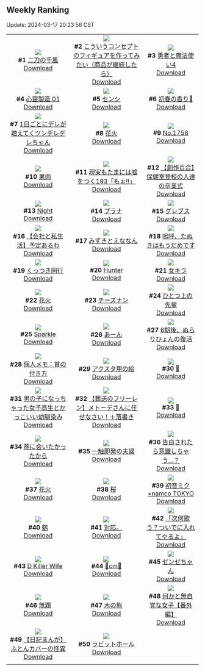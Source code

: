 ## Weekly Ranking
Update: 2024-03-17 20:23:56 CST

|      |      |      |
| :----: | :----: | :----: |
| ![](https://i.pixiv.re/c/240x480/img-master/img/2024/03/11/00/00/25/116810101_p0_master1200.jpg)<br>**#1** [二刀の千風](https://www.pixiv.net/artworks/116810101)<br>[Download](https://i.pixiv.re/img-original/img/2024/03/11/00/00/25/116810101_p0.jpg) | ![](https://i.pixiv.re/c/240x480/img-master/img/2024/03/13/13/26/26/116810175_p0_master1200.jpg)<br>**#2** [こういうコンセプトのフィギュアを作ってみたい（商品が継続したら）](https://www.pixiv.net/artworks/116810175)<br>[Download](https://i.pixiv.re/img-original/img/2024/03/13/13/26/26/116810175_p0.jpg) | ![](https://i.pixiv.re/c/240x480/img-master/img/2024/03/11/17/21/59/116826402_p0_master1200.jpg)<br>**#3** [勇者と魔法使い4](https://www.pixiv.net/artworks/116826402)<br>[Download](https://i.pixiv.re/img-original/img/2024/03/11/17/21/59/116826402_p0.jpg) |
| ![](https://i.pixiv.re/c/240x480/img-master/img/2024/03/10/16/34/27/116794284_p0_master1200.jpg)<br>**#4** [心靈製造  01](https://www.pixiv.net/artworks/116794284)<br>[Download](https://i.pixiv.re/img-original/img/2024/03/10/16/34/27/116794284_p0.jpg) | ![](https://i.pixiv.re/c/240x480/img-master/img/2024/03/10/00/00/33/116774296_p0_master1200.jpg)<br>**#5** [センシ](https://www.pixiv.net/artworks/116774296)<br>[Download](https://i.pixiv.re/img-original/img/2024/03/10/00/00/33/116774296_p0.jpg) | ![](https://i.pixiv.re/c/240x480/img-master/img/2024/03/11/16/41/54/116825583_p0_master1200.jpg)<br>**#6** [初春の香り🌸](https://www.pixiv.net/artworks/116825583)<br>[Download](https://i.pixiv.re/img-original/img/2024/03/11/16/41/54/116825583_p0.jpg) |
| ![](https://i.pixiv.re/c/240x480/img-master/img/2024/03/11/00/01/02/116810215_p0_master1200.jpg)<br>**#7** [1日ごとにデレが増えてくツンデレデレちゃん](https://www.pixiv.net/artworks/116810215)<br>[Download](https://i.pixiv.re/img-original/img/2024/03/11/00/01/02/116810215_p0.jpg) | ![](https://i.pixiv.re/c/240x480/img-master/img/2024/03/10/01/09/39/116776884_p0_master1200.jpg)<br>**#8** [花火](https://www.pixiv.net/artworks/116776884)<br>[Download](https://i.pixiv.re/img-original/img/2024/03/10/01/09/39/116776884_p0.jpg) | ![](https://i.pixiv.re/c/240x480/img-master/img/2024/03/11/00/00/06/116810011_p0_master1200.jpg)<br>**#9** [No.1758](https://www.pixiv.net/artworks/116810011)<br>[Download](https://i.pixiv.re/img-original/img/2024/03/11/00/00/06/116810011_p0.jpg) |
| ![](https://i.pixiv.re/c/240x480/img-master/img/2024/03/10/00/00/36/116774312_p0_master1200.jpg)<br>**#10** [果肉](https://www.pixiv.net/artworks/116774312)<br>[Download](https://i.pixiv.re/img-original/img/2024/03/10/00/00/36/116774312_p0.jpg) | ![](https://i.pixiv.re/c/240x480/img-master/img/2024/03/10/18/00/07/116796656_p0_master1200.jpg)<br>**#11** [現実もたまには嘘をつく193「もぉ!!」](https://www.pixiv.net/artworks/116796656)<br>[Download](https://i.pixiv.re/img-original/img/2024/03/10/18/00/07/116796656_p0.jpg) | ![](https://i.pixiv.re/c/240x480/img-master/img/2024/03/11/19/16/42/116829137_p0_master1200.jpg)<br>**#12** [【創作百合】保健室登校の人達の卒業式](https://www.pixiv.net/artworks/116829137)<br>[Download](https://i.pixiv.re/img-original/img/2024/03/11/19/16/42/116829137_p0.jpg) |
| ![](https://i.pixiv.re/c/240x480/img-master/img/2024/03/11/00/20/43/116811075_p0_master1200.jpg)<br>**#13** [Night](https://www.pixiv.net/artworks/116811075)<br>[Download](https://i.pixiv.re/img-original/img/2024/03/11/00/20/43/116811075_p0.jpg) | ![](https://i.pixiv.re/c/240x480/img-master/img/2024/03/10/00/00/45/116774341_p0_master1200.jpg)<br>**#14** [プラナ](https://www.pixiv.net/artworks/116774341)<br>[Download](https://i.pixiv.re/img-original/img/2024/03/10/00/00/45/116774341_p0.jpg) | ![](https://i.pixiv.re/c/240x480/img-master/img/2024/03/11/17/48/22/116826935_p0_master1200.jpg)<br>**#15** [グレブス](https://www.pixiv.net/artworks/116826935)<br>[Download](https://i.pixiv.re/img-original/img/2024/03/11/17/48/22/116826935_p0.jpg) |
| ![](https://i.pixiv.re/c/240x480/img-master/img/2024/03/12/12/04/05/116848852_p0_master1200.jpg)<br>**#16** [【会社と私生活】予定あるわ](https://www.pixiv.net/artworks/116848852)<br>[Download](https://i.pixiv.re/img-original/img/2024/03/12/12/04/05/116848852_p0.jpg) | ![](https://i.pixiv.re/c/240x480/img-master/img/2024/03/11/00/00/04/116809999_p0_master1200.jpg)<br>**#17** [みずきとえななん](https://www.pixiv.net/artworks/116809999)<br>[Download](https://i.pixiv.re/img-original/img/2024/03/11/00/00/04/116809999_p0.jpg) | ![](https://i.pixiv.re/c/240x480/img-master/img/2024/03/11/20/14/24/116830728_p0_master1200.jpg)<br>**#18** [嗚呼、たぬきはもうだめです](https://www.pixiv.net/artworks/116830728)<br>[Download](https://i.pixiv.re/img-original/img/2024/03/11/20/14/24/116830728_p0.jpg) |
| ![](https://i.pixiv.re/c/240x480/img-master/img/2024/03/11/00/30/04/116811392_p0_master1200.jpg)<br>**#19** [くっつき同行](https://www.pixiv.net/artworks/116811392)<br>[Download](https://i.pixiv.re/img-original/img/2024/03/11/00/30/04/116811392_p0.jpg) | ![](https://i.pixiv.re/c/240x480/img-master/img/2024/03/11/00/00/24/116810095_p0_master1200.jpg)<br>**#20** [Hunter](https://www.pixiv.net/artworks/116810095)<br>[Download](https://i.pixiv.re/img-original/img/2024/03/11/00/00/24/116810095_p0.jpg) | ![](https://i.pixiv.re/c/240x480/img-master/img/2024/03/11/18/44/56/116828345_p0_master1200.jpg)<br>**#21** [女キラ](https://www.pixiv.net/artworks/116828345)<br>[Download](https://i.pixiv.re/img-original/img/2024/03/11/18/44/56/116828345_p0.jpg) |
| ![](https://i.pixiv.re/c/240x480/img-master/img/2024/03/11/00/00/25/116810098_p0_master1200.jpg)<br>**#22** [花火](https://www.pixiv.net/artworks/116810098)<br>[Download](https://i.pixiv.re/img-original/img/2024/03/11/00/00/25/116810098_p0.jpg) | ![](https://i.pixiv.re/c/240x480/img-master/img/2024/03/12/21/28/37/116860822_p0_master1200.jpg)<br>**#23** [チーズナン](https://www.pixiv.net/artworks/116860822)<br>[Download](https://i.pixiv.re/img-original/img/2024/03/12/21/28/37/116860822_p0.jpg) | ![](https://i.pixiv.re/c/240x480/img-master/img/2024/03/12/00/01/14/116838408_p0_master1200.jpg)<br>**#24** [ひとつ上の先輩](https://www.pixiv.net/artworks/116838408)<br>[Download](https://i.pixiv.re/img-original/img/2024/03/12/00/01/14/116838408_p0.jpg) |
| ![](https://i.pixiv.re/c/240x480/img-master/img/2024/03/11/14/48/19/116823646_p0_master1200.jpg)<br>**#25** [Sparkle](https://www.pixiv.net/artworks/116823646)<br>[Download](https://i.pixiv.re/img-original/img/2024/03/11/14/48/19/116823646_p0.jpg) | ![](https://i.pixiv.re/c/240x480/img-master/img/2024/03/11/00/00/22/116810085_p0_master1200.jpg)<br>**#26** [あーん](https://www.pixiv.net/artworks/116810085)<br>[Download](https://i.pixiv.re/img-original/img/2024/03/11/00/00/22/116810085_p0.jpg) | ![](https://i.pixiv.re/c/240x480/img-master/img/2024/03/11/20/40/50/116831409_p0_master1200.jpg)<br>**#27** [6期後、ぬらりひょんの復活](https://www.pixiv.net/artworks/116831409)<br>[Download](https://i.pixiv.re/img-original/img/2024/03/11/20/40/50/116831409_p0.jpg) |
| ![](https://i.pixiv.re/c/240x480/img-master/img/2024/03/12/06/00/05/116844223_p0_master1200.jpg)<br>**#28** [個人メモ：首の付き方](https://www.pixiv.net/artworks/116844223)<br>[Download](https://i.pixiv.re/img-original/img/2024/03/12/06/00/05/116844223_p0.jpg) | ![](https://i.pixiv.re/c/240x480/img-master/img/2024/03/10/00/10/25/116774947_p0_master1200.jpg)<br>**#29** [アクスタ用の絵](https://www.pixiv.net/artworks/116774947)<br>[Download](https://i.pixiv.re/img-original/img/2024/03/10/00/10/25/116774947_p0.jpg) | ![](https://i.pixiv.re/c/240x480/img-master/img/2024/03/12/00/00/09/116838205_p0_master1200.jpg)<br>**#30** [💞](https://www.pixiv.net/artworks/116838205)<br>[Download](https://i.pixiv.re/img-original/img/2024/03/12/00/00/09/116838205_p0.jpg) |
| ![](https://i.pixiv.re/c/240x480/img-master/img/2024/03/10/00/01/30/116774454_p0_master1200.jpg)<br>**#31** [男の子になっちゃった女子高生とかっこいい幼馴染み](https://www.pixiv.net/artworks/116774454)<br>[Download](https://i.pixiv.re/img-original/img/2024/03/10/00/01/30/116774454_p0.jpg) | ![](https://i.pixiv.re/c/240x480/img-master/img/2024/03/10/21/42/48/116804540_p0_master1200.jpg)<br>**#32** [【葬送のフリーレン】メトーデさんに任せなさい！＋落書き](https://www.pixiv.net/artworks/116804540)<br>[Download](https://i.pixiv.re/img-original/img/2024/03/10/21/42/48/116804540_p0.jpg) | ![](https://i.pixiv.re/c/240x480/img-master/img/2024/03/11/01/01/22/116812320_p0_master1200.jpg)<br>**#33** [💞](https://www.pixiv.net/artworks/116812320)<br>[Download](https://i.pixiv.re/img-original/img/2024/03/11/01/01/22/116812320_p0.jpg) |
| ![](https://i.pixiv.re/c/240x480/img-master/img/2024/03/10/21/47/16/116804715_p0_master1200.jpg)<br>**#34** [孫に会いたかったから](https://www.pixiv.net/artworks/116804715)<br>[Download](https://i.pixiv.re/img-original/img/2024/03/10/21/47/16/116804715_p0.jpg) | ![](https://i.pixiv.re/c/240x480/img-master/img/2024/03/10/00/01/29/116774453_p0_master1200.jpg)<br>**#35** [一触即発の夫婦](https://www.pixiv.net/artworks/116774453)<br>[Download](https://i.pixiv.re/img-original/img/2024/03/10/00/01/29/116774453_p0.jpg) | ![](https://i.pixiv.re/c/240x480/img-master/img/2024/03/11/00/01/06/116810224_p0_master1200.jpg)<br>**#36** [告白されたら意識しちゃう…？](https://www.pixiv.net/artworks/116810224)<br>[Download](https://i.pixiv.re/img-original/img/2024/03/11/00/01/06/116810224_p0.jpg) |
| ![](https://i.pixiv.re/c/240x480/img-master/img/2024/03/11/00/00/18/116810062_p0_master1200.jpg)<br>**#37** [花火](https://www.pixiv.net/artworks/116810062)<br>[Download](https://i.pixiv.re/img-original/img/2024/03/11/00/00/18/116810062_p0.jpg) | ![](https://i.pixiv.re/c/240x480/img-master/img/2024/03/11/03/42/05/116815126_p0_master1200.jpg)<br>**#38** [桜](https://www.pixiv.net/artworks/116815126)<br>[Download](https://i.pixiv.re/img-original/img/2024/03/11/03/42/05/116815126_p0.jpg) | ![](https://i.pixiv.re/c/240x480/img-master/img/2024/03/10/00/00/31/116774283_p0_master1200.jpg)<br>**#39** [初音ミク×namco TOKYO](https://www.pixiv.net/artworks/116774283)<br>[Download](https://i.pixiv.re/img-original/img/2024/03/10/00/00/31/116774283_p0.jpg) |
| ![](https://i.pixiv.re/c/240x480/img-master/img/2024/03/10/01/13/29/116777017_p0_master1200.jpg)<br>**#40** [鹤](https://www.pixiv.net/artworks/116777017)<br>[Download](https://i.pixiv.re/img-original/img/2024/03/10/01/13/29/116777017_p0.jpg) | ![](https://i.pixiv.re/c/240x480/img-master/img/2024/03/10/17/46/11/116796257_p0_master1200.jpg)<br>**#41** [対応。](https://www.pixiv.net/artworks/116796257)<br>[Download](https://i.pixiv.re/img-original/img/2024/03/10/17/46/11/116796257_p0.jpg) | ![](https://i.pixiv.re/c/240x480/img-master/img/2024/03/11/17/11/22/116826187_p0_master1200.jpg)<br>**#42** [「次何歌う？ついでに入れてやるよ」](https://www.pixiv.net/artworks/116826187)<br>[Download](https://i.pixiv.re/img-original/img/2024/03/11/17/11/22/116826187_p0.jpg) |
| ![](https://i.pixiv.re/c/240x480/img-master/img/2024/03/11/10/24/57/116819767_p0_master1200.jpg)<br>**#43** [D Killer Wife](https://www.pixiv.net/artworks/116819767)<br>[Download](https://i.pixiv.re/img-original/img/2024/03/11/10/24/57/116819767_p0.jpg) | ![](https://i.pixiv.re/c/240x480/img-master/img/2024/03/11/20/31/31/116831204_p0_master1200.jpg)<br>**#44** [💖cm💖](https://www.pixiv.net/artworks/116831204)<br>[Download](https://i.pixiv.re/img-original/img/2024/03/11/20/31/31/116831204_p0.jpg) | ![](https://i.pixiv.re/c/240x480/img-master/img/2024/03/11/01/35/11/116813097_p0_master1200.jpg)<br>**#45** [ゼンゼちゃん](https://www.pixiv.net/artworks/116813097)<br>[Download](https://i.pixiv.re/img-original/img/2024/03/11/01/35/11/116813097_p0.jpg) |
| ![](https://i.pixiv.re/c/240x480/img-master/img/2024/03/10/12/40/31/116788526_p0_master1200.jpg)<br>**#46** [無題](https://www.pixiv.net/artworks/116788526)<br>[Download](https://i.pixiv.re/img-original/img/2024/03/10/12/40/31/116788526_p0.jpg) | ![](https://i.pixiv.re/c/240x480/img-master/img/2024/03/11/00/06/40/116810543_p0_master1200.jpg)<br>**#47** [木の熊](https://www.pixiv.net/artworks/116810543)<br>[Download](https://i.pixiv.re/img-original/img/2024/03/11/00/06/40/116810543_p0.jpg) | ![](https://i.pixiv.re/c/240x480/img-master/img/2024/03/11/19/57/34/116830172_p0_master1200.jpg)<br>**#48** [何かと無自覚な女子【番外編】](https://www.pixiv.net/artworks/116830172)<br>[Download](https://i.pixiv.re/img-original/img/2024/03/11/19/57/34/116830172_p0.jpg) |
| ![](https://i.pixiv.re/c/240x480/img-master/img/2024/03/12/20/25/27/116858726_p0_master1200.jpg)<br>**#49** [【日記まんが】ふとんカバーの怪異](https://www.pixiv.net/artworks/116858726)<br>[Download](https://i.pixiv.re/img-original/img/2024/03/12/20/25/27/116858726_p0.jpg) | ![](https://i.pixiv.re/c/240x480/img-master/img/2024/03/10/00/19/12/116775319_p0_master1200.jpg)<br>**#50** [ラビットホール](https://www.pixiv.net/artworks/116775319)<br>[Download](https://i.pixiv.re/img-original/img/2024/03/10/00/19/12/116775319_p0.jpg) |
|      |
